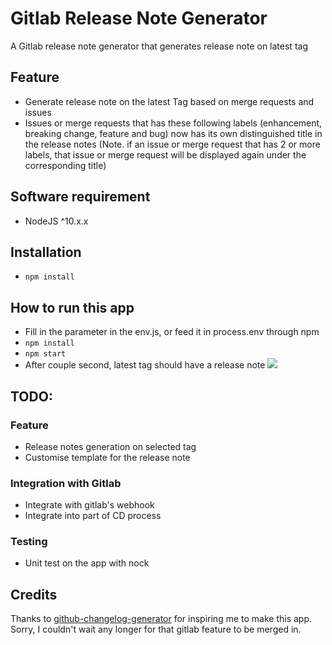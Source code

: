 # Gitlab Release Note Generator
A Gitlab release note generator that generates release note on latest tag

## Feature
-  Generate release note on the latest Tag based on merge requests and issues
-  Issues or merge requests that has these following labels (enhancement, breaking change, feature and bug) now has its own distinguished title in the release notes (Note. if an issue or merge request that has 2 or more labels, that issue or merge request will be displayed again under the corresponding title) 

## Software requirement
- NodeJS ^10.x.x

## Installation
- `npm install`

## How to run this app
- Fill in the parameter in the env.js, or feed it in process.env through npm
- `npm install`
- `npm start`
- After couple second, latest tag should have a release note
![](https://dl3.pushbulletusercontent.com/HIav5xaHjcerMtkHT3myQLnl5C9g1UP3/Screen%20Shot%202019-06-01%20at%204.27.18%20pm.png)

## TODO:
### Feature
- Release notes generation on selected tag
- Customise template for the release note
### Integration with Gitlab
- Integrate with gitlab's webhook
- Integrate into part of CD process
### Testing
- Unit test on the app with nock

## Credits
Thanks to [github-changelog-generator](https://github.com/github-changelog-generator/github-changelog-generator) for inspiring me to make this app. Sorry, I couldn't wait any longer for that gitlab feature to be merged in.
